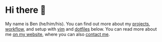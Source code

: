 # Hi there 👋

My name is Ben (he/him/his). You can find out more about my [projects][],
[workflow][], and setup with [vim][] and [dotfiles][] below. You can read more
about me [on my website][], where you can also [contact me][].

[projects]: https://gist.github.com/7b3de965780f30fc9f6340a6830ad2c9
[workflow]: https://gist.github.com/07052655c9b6ef75071a285102c61c93
[vim]: https://gist.github.com/c56c8b211dd3976153320b3f9c2dfcd9
[dotfiles]: https://github.com/benknoble/Dotfiles
[on my website]: https://benknoble.github.io/about/
[contact me]: https://benknoble.github.io/contact/
